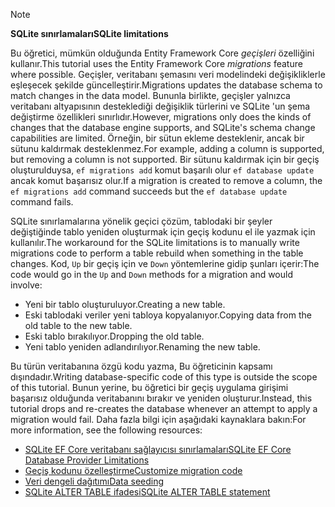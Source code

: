 > [!NOTE]
> 
> <span data-ttu-id="79a76-101">**SQLite sınırlamaları**</span><span class="sxs-lookup"><span data-stu-id="79a76-101">**SQLite limitations**</span></span>
>
> <span data-ttu-id="79a76-102">Bu öğretici, mümkün olduğunda Entity Framework Core *geçişleri* özelliğini kullanır.</span><span class="sxs-lookup"><span data-stu-id="79a76-102">This tutorial uses the Entity Framework Core *migrations* feature where possible.</span></span> <span data-ttu-id="79a76-103">Geçişler, veritabanı şemasını veri modelindeki değişikliklerle eşleşecek şekilde güncelleştirir.</span><span class="sxs-lookup"><span data-stu-id="79a76-103">Migrations updates the database schema to match changes in the data model.</span></span> <span data-ttu-id="79a76-104">Bununla birlikte, geçişler yalnızca veritabanı altyapısının desteklediği değişiklik türlerini ve SQLite 'un şema değiştirme özellikleri sınırlıdır.</span><span class="sxs-lookup"><span data-stu-id="79a76-104">However, migrations only does the kinds of changes that the database engine supports, and SQLite's schema change capabilities are limited.</span></span> <span data-ttu-id="79a76-105">Örneğin, bir sütun ekleme desteklenir, ancak bir sütunu kaldırmak desteklenmez.</span><span class="sxs-lookup"><span data-stu-id="79a76-105">For example, adding a column is supported, but removing a column is not supported.</span></span> <span data-ttu-id="79a76-106">Bir sütunu kaldırmak için bir geçiş oluşturulduysa, `ef migrations add` komut başarılı olur `ef database update` ancak komut başarısız olur.</span><span class="sxs-lookup"><span data-stu-id="79a76-106">If a migration is created to remove a column, the `ef migrations add` command succeeds but the `ef database update` command fails.</span></span> 
>
> <span data-ttu-id="79a76-107">SQLite sınırlamalarına yönelik geçici çözüm, tablodaki bir şeyler değiştiğinde tablo yeniden oluşturmak için geçiş kodunu el ile yazmak için kullanılır.</span><span class="sxs-lookup"><span data-stu-id="79a76-107">The workaround for the SQLite limitations is to manually write migrations code to perform a table rebuild when something in the table changes.</span></span> <span data-ttu-id="79a76-108">Kod, `Up` bir geçiş için ve `Down` yöntemlerine gidip şunları içerir:</span><span class="sxs-lookup"><span data-stu-id="79a76-108">The code would go in the `Up` and `Down` methods for a migration and would involve:</span></span>
>
> * <span data-ttu-id="79a76-109">Yeni bir tablo oluşturuluyor.</span><span class="sxs-lookup"><span data-stu-id="79a76-109">Creating a new table.</span></span>
> * <span data-ttu-id="79a76-110">Eski tablodaki veriler yeni tabloya kopyalanıyor.</span><span class="sxs-lookup"><span data-stu-id="79a76-110">Copying data from the old table to the new table.</span></span>
> * <span data-ttu-id="79a76-111">Eski tablo bırakılıyor.</span><span class="sxs-lookup"><span data-stu-id="79a76-111">Dropping the old table.</span></span>
> * <span data-ttu-id="79a76-112">Yeni tablo yeniden adlandırılıyor.</span><span class="sxs-lookup"><span data-stu-id="79a76-112">Renaming the new table.</span></span>
>
> <span data-ttu-id="79a76-113">Bu türün veritabanına özgü kodu yazma, Bu öğreticinin kapsamı dışındadır.</span><span class="sxs-lookup"><span data-stu-id="79a76-113">Writing database-specific code of this type is outside the scope of this tutorial.</span></span> <span data-ttu-id="79a76-114">Bunun yerine, bu öğretici bir geçiş uygulama girişimi başarısız olduğunda veritabanını bırakır ve yeniden oluşturur.</span><span class="sxs-lookup"><span data-stu-id="79a76-114">Instead, this tutorial drops and re-creates the database whenever an attempt to apply a migration would fail.</span></span> <span data-ttu-id="79a76-115">Daha fazla bilgi için aşağıdaki kaynaklara bakın:</span><span class="sxs-lookup"><span data-stu-id="79a76-115">For more information, see the following resources:</span></span>
>
> * [<span data-ttu-id="79a76-116">SQLite EF Core veritabanı sağlayıcısı sınırlamaları</span><span class="sxs-lookup"><span data-stu-id="79a76-116">SQLite EF Core Database Provider Limitations</span></span>](/ef/core/providers/sqlite/limitations)
> * [<span data-ttu-id="79a76-117">Geçiş kodunu özelleştirme</span><span class="sxs-lookup"><span data-stu-id="79a76-117">Customize migration code</span></span>](/ef/core/managing-schemas/migrations/#customize-migration-code)
> * [<span data-ttu-id="79a76-118">Veri dengeli dağıtımı</span><span class="sxs-lookup"><span data-stu-id="79a76-118">Data seeding</span></span>](/ef/core/modeling/data-seeding)
> * [<span data-ttu-id="79a76-119">SQLite ALTER TABLE ifadesi</span><span class="sxs-lookup"><span data-stu-id="79a76-119">SQLite ALTER TABLE statement</span></span>](https://sqlite.org/lang_altertable.html)